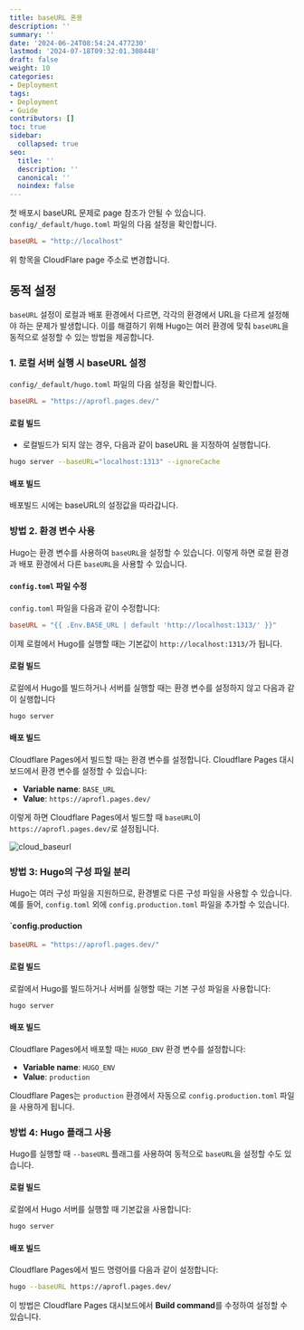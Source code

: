 ```yaml
---
title: baseURL 혼용
description: ''
summary: ''
date: '2024-06-24T08:54:24.477230'
lastmod: '2024-07-18T09:32:01.308448'
draft: false
weight: 10
categories:
- Deployment
tags:
- Deployment
- Guide
contributors: []
toc: true
sidebar:
  collapsed: true
seo:
  title: ''
  description: ''
  canonical: ''
  noindex: false
---
```

첫 배포시 baseURL 문제로 page 참조가 안될 수 있습니다.
 `config/_default/hugo.toml` 파일의 다음 설정을 확인합니다.
 
```toml
baseURL = "http://localhost"
```

위 항목을 CloudFlare page 주소로 변경합니다.

## 동적 설정

`baseURL` 설정이 로컬과 배포 환경에서 다르면, 각각의 환경에서 URL을 다르게 설정해야 하는 문제가 발생합니다. 이를 해결하기 위해 Hugo는 여러 환경에 맞춰 `baseURL`을 동적으로 설정할 수 있는 방법을 제공합니다.

###  1. 로컬 서버 실행 시 baseURL 설정

`config/_default/hugo.toml` 파일의 다음 설정을 확인합니다.
 
```toml
baseURL = "https://aprofl.pages.dev/"
```

#### 로컬 빌드

- 로컬빌드가 되지 않는 경우, 다음과 같이 baseURL 을 지정하여 실행합니다.

```sh
hugo server --baseURL="localhost:1313" --ignoreCache
```

#### 배포 빌드
배포빌드 시에는 baseURL의 설정값을 따라갑니다.

### 방법 2. 환경 변수 사용

Hugo는 환경 변수를 사용하여 `baseURL`을 설정할 수 있습니다. 이렇게 하면 로컬 환경과 배포 환경에서 다른 `baseURL`을 사용할 수 있습니다.

#### `config.toml` 파일 수정

`config.toml` 파일을 다음과 같이 수정합니다:

```toml
baseURL = "{{ .Env.BASE_URL | default 'http://localhost:1313/' }}"
```

이제 로컬에서 Hugo를 실행할 때는 기본값이 `http://localhost:1313/`가 됩니다.

#### 로컬 빌드

로컬에서 Hugo를 빌드하거나 서버를 실행할 때는 환경 변수를 설정하지 않고 다음과 같이 실행합니다

```sh
hugo server
```

#### 배포 빌드

Cloudflare Pages에서 빌드할 때는 환경 변수를 설정합니다. Cloudflare Pages 대시보드에서 환경 변수를 설정할 수 있습니다:

- **Variable name**: `BASE_URL`
- **Value**: `https://aprofl.pages.dev/`

이렇게 하면 Cloudflare Pages에서 빌드할 때 `baseURL`이 `https://aprofl.pages.dev/`로 설정됩니다.

![cloud_baseurl](/Resources/cloud_baseurl.png)

### 방법 3: Hugo의 구성 파일 분리

Hugo는 여러 구성 파일을 지원하므로, 환경별로 다른 구성 파일을 사용할 수 있습니다. 예를 들어, `config.toml` 외에 `config.production.toml` 파일을 추가할 수 있습니다.

#### `config.production

```toml
baseURL = "https://aprofl.pages.dev/"
```

#### 로컬 빌드

로컬에서 Hugo를 빌드하거나 서버를 실행할 때는 기본 구성 파일을 사용합니다:

```sh
hugo server
```

#### 배포 빌드

Cloudflare Pages에서 배포할 때는 `HUGO_ENV` 환경 변수를 설정합니다:

- **Variable name**: `HUGO_ENV`
- **Value**: `production`

Cloudflare Pages는 `production` 환경에서 자동으로 `config.production.toml` 파일을 사용하게 됩니다.

### 방법 4: Hugo 플래그 사용

Hugo를 실행할 때 `--baseURL` 플래그를 사용하여 동적으로 `baseURL`을 설정할 수도 있습니다.

#### 로컬 빌드

로컬에서 Hugo 서버를 실행할 때 기본값을 사용합니다:

```sh
hugo server
```

#### 배포 빌드

Cloudflare Pages에서 빌드 명령어를 다음과 같이 설정합니다:

```sh
hugo --baseURL https://aprofl.pages.dev/
```

이 방법은 Cloudflare Pages 대시보드에서 **Build command**를 수정하여 설정할 수 있습니다.
